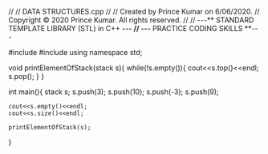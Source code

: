 //
//  DATA STRUCTURES.cpp
//
//  Created by Prince  Kumar on 6/06/2020.
//  Copyright © 2020 Prince  Kumar. All rights reserved.
//
//                 ---** STANDARD TEMPLATE LIBRARY (STL) in C++ **---
//                         ---** PRACTICE CODING SKILLS **---


#include <iostream>
#include <stack>
using namespace std;

void printElementOfStack(stack<int> s){
    while(!s.empty()){
        cout<<s.top()<<endl;
        s.pop();
    }
}

int main(){
    stack<int> s;
    s.push(3);
    s.push(10);
    s.push(-3);
    s.push(9);
    
    cout<<s.empty()<<endl;
    cout<<s.size()<<endl;
    
    printElementOfStack(s);
}
